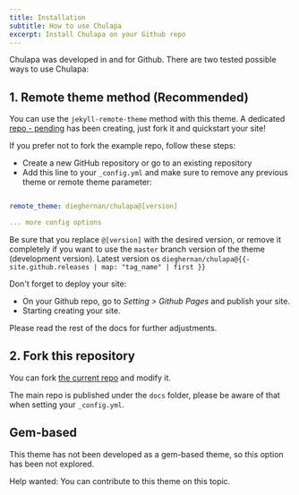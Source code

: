 ```yaml
---
title: Installation
subtitle: How to use Chulapa
excerpt: Install Chulapa on your Github repo
---
```


<span class="chulapa">Chulapa</span> was developed in and for Github. There are two tested possible ways to use <span class="chulapa">Chulapa</span>:



## 1. Remote theme method (Recommended)

You can use the `jekyll-remote-theme` method with this theme. A dedicated [repo - pending]() has been creating, just fork it and quickstart your site!

If you prefer not to fork the example repo, follow these steps:

  - Create a new GitHub repository or go to an existing repository
  - Add  this line to your `_config.yml` and make sure to remove any previous theme or remote theme parameter:
  
```yaml

remote_theme: dieghernan/chulapa@[version]

... more config options

```
    
Be sure that you replace `@[version]` with the desired version, or remove it completely if you want to use the `master` branch version of the theme (development version). Latest version os `dieghernan/chulapa@{{- site.github.releases | map: "tag_name" | first }}`

Don't forget to deploy your site:

  - On your Github repo, go to *Setting > Github Pages* and publish your site.
  - Starting creating your site.
  
Please read the rest of the docs for further adjustments.



## 2. Fork this repository

You can fork [the current repo](https://github.com/dieghernan/chulapa/) and modify it. 

<div class="bg-warning p-3 rounded mx-3 mb-3">
<i class="fas fa-exclamation-triangle"></i> The main repo is published under the <code>docs</code> folder, please be aware of that when setting your <code>_config.yml</code>.
</div>


## Gem-based

This theme has not been developed as a gem-based theme, so this option has been not explored.

<div class="bg-info p-3 mx-3 rounded">
<span class="font-weight-bold">Help wanted:</span> You can contribute to this theme on this topic.
</div>
